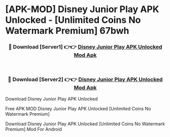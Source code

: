 # [APK-MOD] Disney Junior Play APK Unlocked - [Unlimited Coins No Watermark Premium] 67bwh



<div align="center">
<h3>🔴 Download [Server1] 👉👉 <a href="https://momento.my/?title=Disney_Junior_Play_APK_Unlocked">Disney Junior Play APK Unlocked Mod Apk</a></h3><br>

<h3>🔴 Download [Server2] 👉👉 <a href="https://momento.my/?title=Disney_Junior_Play_APK_Unlocked">Disney Junior Play APK Unlocked Mod Apk</a></h3>
</div>



Download Disney Junior Play APK Unlocked 

Free APK MOD Disney Junior Play APK Unlocked [Unlimited Coins No Watermark Premium]

Download Disney Junior Play APK Unlocked [Unlimited Coins No Watermark Premium] Mod For Android
